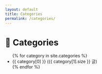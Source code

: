 ```yaml
---
layout: default
title: Categories
permalink: /categories/
---
```


# 📂 Categories

<ul>
  {% for category in site.categories %}
    <li>{{ category[0] }} ({{ category[1].size }} 글)</li>
  {% endfor %}
</ul>
